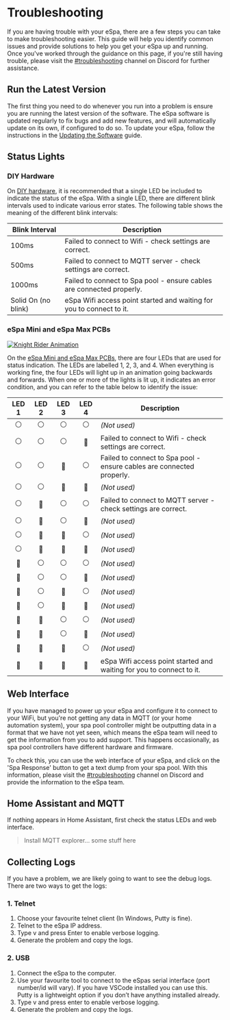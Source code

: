 # Troubleshooting

If you are having trouble with your eSpa, there are a few steps you can take to make troubleshooting easier. This guide will help you identify common issues and provide solutions to help you get your eSpa up and running. Once you've worked through the guidance on this page, if you're still having trouble, please visit the [#troubleshooting](https://discord.gg/ntCR9hpW9x) channel on Discord for further assistance.

## Run the Latest Version

The first thing you need to do whenever you run into a problem is ensure you are running the latest version of the software. The eSpa software is updated regularly to fix bugs and add new features, and will automatically update on its own, if configured to do so. To update your eSpa, follow the instructions in the [Updating the Software](/firmware-updating) guide.

## Status Lights

### DIY Hardware

On [DIY hardware](/hardware-custom-build), it is recommended that a single LED be included to indicate the status of the eSpa. With a single LED, there are different blink intervals used to indicate various error states. The following table shows the meaning of the different blink intervals:

| Blink Interval       | Description                                                          |
|----------------------|----------------------------------------------------------------------|
| 100ms                | Failed to connect to Wifi - check settings are correct.              |
| 500ms                | Failed to connect to MQTT server - check settings are correct.       |
| 1000ms               | Failed to connect to Spa pool - ensure cables are connected properly.|
| Solid On (no blink)  | eSpa Wifi access point started and waiting for you to connect to it. |

### eSpa Mini and eSpa Max PCBs

[![Knight Rider Animation](/images/knight-rider.gif)](/images/knight-rider.gif)

On the [eSpa Mini and eSpa Max PCBs](/hardware-pcb), there are four LEDs that are used for status indication. The LEDs are labelled 1, 2, 3, and 4. When everything is working fine, the four LEDs will light up in an animation going backwards and forwards. When one or more of the lights is lit up, it indicates an error condition, and you can refer to the table below to identify the issue:

| LED 1            | LED 2            | LED 3            | LED 4            | Description                                                          |
|:----------------:|:----------------:|:----------------:|:----------------:|----------------------------------------------------------------------|
| :white_circle:   | :white_circle:   | :white_circle:   | :white_circle:   | *(Not used)*                                                         |
| :white_circle:   | :white_circle:   | :white_circle:   | :red_circle:     | Failed to connect to Wifi - check settings are correct.              |
| :white_circle:   | :white_circle:   | :red_circle:     | :white_circle:   | Failed to connect to Spa pool - ensure cables are connected properly.|
| :white_circle:   | :white_circle:   | :red_circle:     | :red_circle:     | *(Not used)*                                                         |
| :white_circle:   | :red_circle:     | :white_circle:   | :white_circle:   | Failed to connect to MQTT server - check settings are correct.       |
| :white_circle:   | :red_circle:     | :white_circle:   | :red_circle:     | *(Not used)*                                                         |
| :white_circle:   | :red_circle:     | :red_circle:     | :white_circle:   | *(Not used)*                                                         |
| :white_circle:   | :red_circle:     | :red_circle:     | :red_circle:     | *(Not used)*                                                         |
| :red_circle:     | :white_circle:   | :white_circle:   | :white_circle:   | *(Not used)*                                                         |
| :red_circle:     | :white_circle:   | :white_circle:   | :red_circle:     | *(Not used)*                                                         |
| :red_circle:     | :white_circle:   | :red_circle:     | :white_circle:   | *(Not used)*                                                         |
| :red_circle:     | :white_circle:   | :red_circle:     | :red_circle:     | *(Not used)*                                                         |
| :red_circle:     | :red_circle:     | :white_circle:   | :white_circle:   | *(Not used)*                                                         |
| :red_circle:     | :red_circle:     | :white_circle:   | :red_circle:     | *(Not used)*                                                         |
| :red_circle:     | :red_circle:     | :red_circle:     | :white_circle:   | *(Not used)*                                                         |
| :red_circle:     | :red_circle:     | :red_circle:     | :red_circle:     | eSpa Wifi access point started and waiting for you to connect to it. |

## Web Interface

If you have managed to power up your eSpa and configure it to connect to your WiFi, but you're not getting any data in MQTT (or your home automation system), your spa pool controller might be outputting data in a format that we have not yet seen, which means the eSpa team will need to get the information from you to add support. This happens occasionally, as spa pool controllers have different hardware and firmware.

To check this, you can use the web interface of your eSpa, and click on the 'Spa Response' button to get a text dump from your spa pool. With this information, please visit the [#troubleshooting](https://discord.gg/ntCR9hpW9x) channel on Discord and provide the information to the eSpa team.

## Home Assistant and MQTT

If nothing appears in Home Assistant, first check the status LEDs and web interface.

> Install MQTT explorer... some stuff here

## Collecting Logs

If you have a problem, we are likely going to want to see the debug logs. There are two ways to get the logs:

### 1. Telnet

1. Choose your favourite telnet client (In Windows, Putty is fine).
2. Telnet to the eSpa IP address.
3. Type v and press Enter to enable verbose logging.
4. Generate the problem and copy the logs.

### 2. USB

1. Connect the eSpa to the computer.
2. Use your favourite tool to connect to the eSpas serial interface (port number/id will vary). If you have VSCode installed you can use this. Putty is a lightweight option if you don’t have anything installed already.
3. Type v and press enter to enable verbose logging.
4. Generate the problem and copy the logs.
